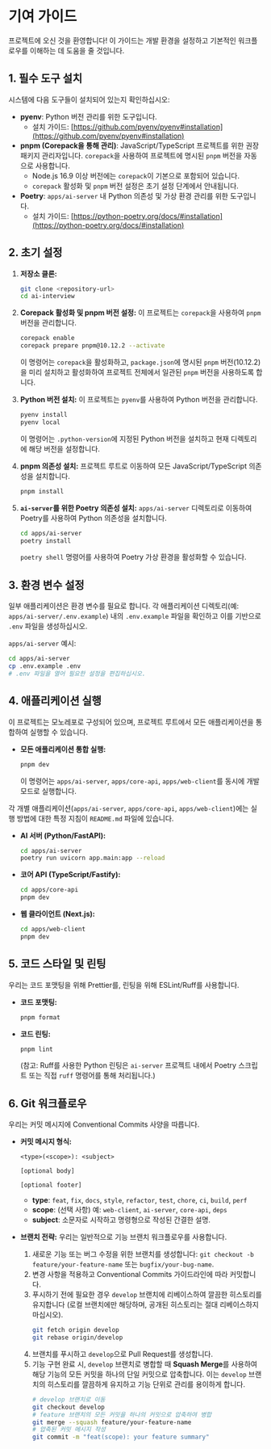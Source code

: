 # 기여 가이드

프로젝트에 오신 것을 환영합니다! 이 가이드는 개발 환경을 설정하고 기본적인 워크플로우를 이해하는 데 도움을 줄 것입니다.

## 1. 필수 도구 설치

시스템에 다음 도구들이 설치되어 있는지 확인하십시오:

- **pyenv**: Python 버전 관리를 위한 도구입니다.
  - 설치 가이드: [https://github.com/pyenv/pyenv#installation](https://github.com/pyenv/pyenv#installation)
- **pnpm (Corepack을 통해 관리)**: JavaScript/TypeScript 프로젝트를 위한 권장 패키지 관리자입니다. `corepack`을 사용하여 프로젝트에 명시된 `pnpm` 버전을 자동으로 사용합니다.
  - Node.js 16.9 이상 버전에는 `corepack`이 기본으로 포함되어 있습니다.
  - `corepack` 활성화 및 `pnpm` 버전 설정은 초기 설정 단계에서 안내됩니다.
- **Poetry**: `apps/ai-server` 내 Python 의존성 및 가상 환경 관리를 위한 도구입니다.
  - 설치 가이드: [https://python-poetry.org/docs/#installation](https://python-poetry.org/docs/#installation)

## 2. 초기 설정

1.  **저장소 클론:**

    ```bash
    git clone <repository-url>
    cd ai-interview
    ```

2.  **Corepack 활성화 및 pnpm 버전 설정:**
    이 프로젝트는 `corepack`을 사용하여 `pnpm` 버전을 관리합니다.

    ```bash
    corepack enable
    corepack prepare pnpm@10.12.2 --activate
    ```

    이 명령어는 `corepack`을 활성화하고, `package.json`에 명시된 `pnpm` 버전(10.12.2)을 미리 설치하고 활성화하여 프로젝트 전체에서 일관된 `pnpm` 버전을 사용하도록 합니다.

3.  **Python 버전 설치:**
    이 프로젝트는 `pyenv`를 사용하여 Python 버전을 관리합니다.

    ```bash
    pyenv install
    pyenv local
    ```

    이 명령어는 `.python-version`에 지정된 Python 버전을 설치하고 현재 디렉토리에 해당 버전을 설정합니다.

4.  **pnpm 의존성 설치:**
    프로젝트 루트로 이동하여 모든 JavaScript/TypeScript 의존성을 설치합니다.

    ```bash
    pnpm install
    ```

5.  **`ai-server`를 위한 Poetry 의존성 설치:**
    `apps/ai-server` 디렉토리로 이동하여 Poetry를 사용하여 Python 의존성을 설치합니다.
    ```bash
    cd apps/ai-server
    poetry install
    ```
    `poetry shell` 명령어를 사용하여 Poetry 가상 환경을 활성화할 수 있습니다.

## 3. 환경 변수 설정

일부 애플리케이션은 환경 변수를 필요로 합니다. 각 애플리케이션 디렉토리(예: `apps/ai-server/.env.example`) 내의 `.env.example` 파일을 확인하고 이를 기반으로 `.env` 파일을 생성하십시오.

`apps/ai-server` 예시:

```bash
cd apps/ai-server
cp .env.example .env
# .env 파일을 열어 필요한 설정을 편집하십시오.
```

## 4. 애플리케이션 실행

이 프로젝트는 모노레포로 구성되어 있으며, 프로젝트 루트에서 모든 애플리케이션을 통합하여 실행할 수 있습니다.

- **모든 애플리케이션 통합 실행:**
  ```bash
  pnpm dev
  ```
  이 명령어는 `apps/ai-server`, `apps/core-api`, `apps/web-client`를 동시에 개발 모드로 실행합니다.

각 개별 애플리케이션(`apps/ai-server`, `apps/core-api`, `apps/web-client`)에는 실행 방법에 대한 특정 지침이 `README.md` 파일에 있습니다.

- **AI 서버 (Python/FastAPI):**
  ```bash
  cd apps/ai-server
  poetry run uvicorn app.main:app --reload
  ```
- **코어 API (TypeScript/Fastify):**
  ```bash
  cd apps/core-api
  pnpm dev
  ```
- **웹 클라이언트 (Next.js):**
  ```bash
  cd apps/web-client
  pnpm dev
  ```

## 5. 코드 스타일 및 린팅

우리는 코드 포맷팅을 위해 Prettier를, 린팅을 위해 ESLint/Ruff를 사용합니다.

- **코드 포맷팅:**
  ```bash
  pnpm format
  ```
- **코드 린팅:**
  ```bash
  pnpm lint
  ```
  (참고: Ruff를 사용한 Python 린팅은 `ai-server` 프로젝트 내에서 Poetry 스크립트 또는 직접 `ruff` 명령어를 통해 처리됩니다.)

## 6. Git 워크플로우

우리는 커밋 메시지에 Conventional Commits 사양을 따릅니다.

- **커밋 메시지 형식:**

  ```
  <type>(<scope>): <subject>

  [optional body]

  [optional footer]
  ```

  - **type**: `feat`, `fix`, `docs`, `style`, `refactor`, `test`, `chore`, `ci`, `build`, `perf`
  - **scope**: (선택 사항) 예: `web-client`, `ai-server`, `core-api`, `deps`
  - **subject**: 소문자로 시작하고 명령형으로 작성된 간결한 설명.

- **브랜치 전략:**
  우리는 일반적으로 기능 브랜치 워크플로우를 사용합니다.
  1.  새로운 기능 또는 버그 수정을 위한 브랜치를 생성합니다: `git checkout -b feature/your-feature-name` 또는 `bugfix/your-bug-name`.
  2.  변경 사항을 적용하고 Conventional Commits 가이드라인에 따라 커밋합니다.
  3.  푸시하기 전에 필요한 경우 `develop` 브랜치에 리베이스하여 깔끔한 히스토리를 유지합니다 (로컬 브랜치에만 해당하며, 공개된 히스토리는 절대 리베이스하지 마십시오).
      ```bash
      git fetch origin develop
      git rebase origin/develop
      ```
  4.  브랜치를 푸시하고 `develop`으로 Pull Request를 생성합니다.
  5.  기능 구현 완료 시, `develop` 브랜치로 병합할 때 **Squash Merge**를 사용하여 해당 기능의 모든 커밋을 하나의 단일 커밋으로 압축합니다. 이는 `develop` 브랜치의 히스토리를 깔끔하게 유지하고 기능 단위로 관리를 용이하게 합니다.
      ```bash
      # develop 브랜치로 이동
      git checkout develop
      # feature 브랜치의 모든 커밋을 하나의 커밋으로 압축하여 병합
      git merge --squash feature/your-feature-name
      # 압축된 커밋 메시지 작성
      git commit -m "feat(scope): your feature summary"
      ```
